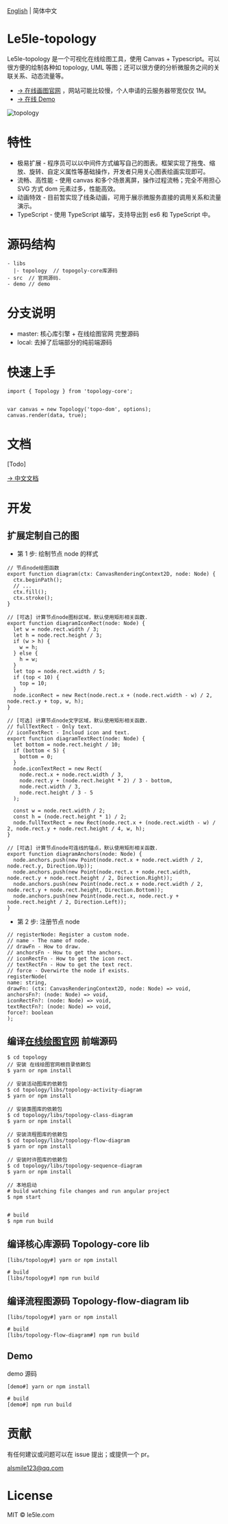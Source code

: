 [English](./README.md) | 简体中文

# Le5le-topology

Le5le-topology 是一个可视化在线绘图工具，使用 Canvas + Typescript。可以很方便的绘制各种如 topology, UML 等图；还可以很方便的分析微服务之间的关联关系、动态流量等。

- [→ 在线画图官网](http://topology.le5le.com) ，网站可能比较慢，个人申请的云服务器带宽仅仅 1M。
- [→ 在线 Demo](https://alsmile.github.io/topology/index.html)

![topology](https://img2018.cnblogs.com/blog/328506/201909/328506-20190904144733715-530893726.png)

# 特性

- 极易扩展 - 程序员可以以中间件方式编写自己的图表。框架实现了拖曳、缩放、旋转、自定义属性等基础操作，开发者只用关心图表绘画实现即可。
- 流畅、高性能 - 使用 canvas 和多个场景离屏，操作过程流畅；完全不用担心 SVG 方式 dom 元素过多，性能高效。
- 动画特效 - 目前暂实现了线条动画，可用于展示微服务直接的调用关系和流量演示。
- TypeScript - 使用 TypeScript 编写，支持导出到 es6 和 TypeScript 中。

# 源码结构

```
- libs
  |- topology  // topogoly-core库源码
- src  // 官网源码.
- demo // demo
```

# 分支说明

- master: 核心库引擎 + 在线绘图官网 完整源码
- local: 去掉了后端部分的纯前端源码

# 快速上手

```
import { Topology } from 'topology-core';


var canvas = new Topology('topo-dom', options);
canvas.render(data, true);

```

# 文档

[Todo]

[→ 中文文档](https://www.yuque.com/alsmile/topology/about)

# 开发

## 扩展定制自己的图

- 第 1 步: 绘制节点 node 的样式

```
// 节点node绘图函数
export function diagram(ctx: CanvasRenderingContext2D, node: Node) {
  ctx.beginPath();
  // ...
  ctx.fill();
  ctx.stroke();
}

// [可选] 计算节点node图标区域，默认使用矩形相关函数.
export function diagramIconRect(node: Node) {
  let w = node.rect.width / 3;
  let h = node.rect.height / 3;
  if (w > h) {
    w = h;
  } else {
    h = w;
  }
  let top = node.rect.width / 5;
  if (top < 10) {
    top = 10;
  }
  node.iconRect = new Rect(node.rect.x + (node.rect.width - w) / 2, node.rect.y + top, w, h);
}

// [可选] 计算节点node文字区域，默认使用矩形相关函数.
// fullTextRect - Only text.
// iconTextRect - Incloud icon and text.
export function diagramTextRect(node: Node) {
  let bottom = node.rect.height / 10;
  if (bottom < 5) {
    bottom = 0;
  }
  node.iconTextRect = new Rect(
    node.rect.x + node.rect.width / 3,
    node.rect.y + (node.rect.height * 2) / 3 - bottom,
    node.rect.width / 3,
    node.rect.height / 3 - 5
  );

  const w = node.rect.width / 2;
  const h = (node.rect.height * 1) / 2;
  node.fullTextRect = new Rect(node.rect.x + (node.rect.width - w) / 2, node.rect.y + node.rect.height / 4, w, h);
}

// [可选] 计算节点node可连线的锚点，默认使用矩形相关函数.
export function diagramAnchors(node: Node) {
  node.anchors.push(new Point(node.rect.x + node.rect.width / 2, node.rect.y, Direction.Up));
  node.anchors.push(new Point(node.rect.x + node.rect.width, node.rect.y + node.rect.height / 2, Direction.Right));
  node.anchors.push(new Point(node.rect.x + node.rect.width / 2, node.rect.y + node.rect.height, Direction.Bottom));
  node.anchors.push(new Point(node.rect.x, node.rect.y + node.rect.height / 2, Direction.Left));
}
```

- 第 2 步: 注册节点 node

```
// registerNode: Register a custom node.
// name - The name of node.
// drawFn - How to draw.
// anchorsFn - How to get the anchors.
// iconRectFn - How to get the icon rect.
// textRectFn - How to get the text rect.
// force - Overwirte the node if exists.
registerNode(
name: string,
drawFn: (ctx: CanvasRenderingContext2D, node: Node) => void,
anchorsFn?: (node: Node) => void,
iconRectFn?: (node: Node) => void,
textRectFn?: (node: Node) => void,
force?: boolean
);

```

## 编译[在线绘图官网](https://topology.le5le.com) 前端源码

```
$ cd topology
// 安装 在线绘图官网根目录依赖包
$ yarn or npm install

// 安装活动图库的依赖包
$ cd topology/libs/topology-activity-diagram
$ yarn or npm install

// 安装类图库的依赖包
$ cd topology/libs/topology-class-diagram
$ yarn or npm install

// 安装流程图库的依赖包
$ cd topology/libs/topology-flow-diagram
$ yarn or npm install

// 安装时许图库的依赖包
$ cd topology/libs/topology-sequence-diagram
$ yarn or npm install

// 本地启动
# build watching file changes and run angular project
$ npm start


# build
$ npm run build

```

## 编译核心库源码 Topology-core lib

```
[libs/topology#] yarn or npm install

# build
[libs/topology#] npm run build

```

## 编译流程图源码 Topology-flow-diagram lib

```
[libs/topology#] yarn or npm install

# build
[libs/topology-flow-diagram#] npm run build

```

## Demo

demo 源码

```
[demo#] yarn or npm install

# build
[demo#] npm run build

```

# 贡献

有任何建议或问题可以在 issue 提出；或提供一个 pr。

alsmile123@qq.com

# License

MIT © le5le.com
